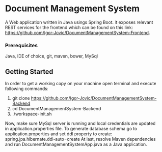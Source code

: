 # Document Management System 

A Web application written in Java usings Spring Boot. It exposes relevant REST services for the frontend which can be found on this link: https://github.com/Igor-Jovic/DocumentManagementSystem-Frontend.   

### Prerequisites

Java, IDE of choice, git, maven, bower, MySql

## Getting Started

In order to get a working copy on your machine open terminal and execute following commands: <br />
1. git clone https://github.com/Igor-Jovic/DocumentManagementSystem-Backend <br />
2. cd DocumentManagementSystem-Backend <br />
3. ./workspace-init.sh <br />

Now, make sure MySql server is running and local credentials are updated in application.properties file. 
To generate database schema go to application.properties and set ddl property to create:
  spring.jpa.hibernate.ddl-auto=create
At last, resolve Maven dependencies and run DocumentManagementSystemApp.java as a Java application. 

